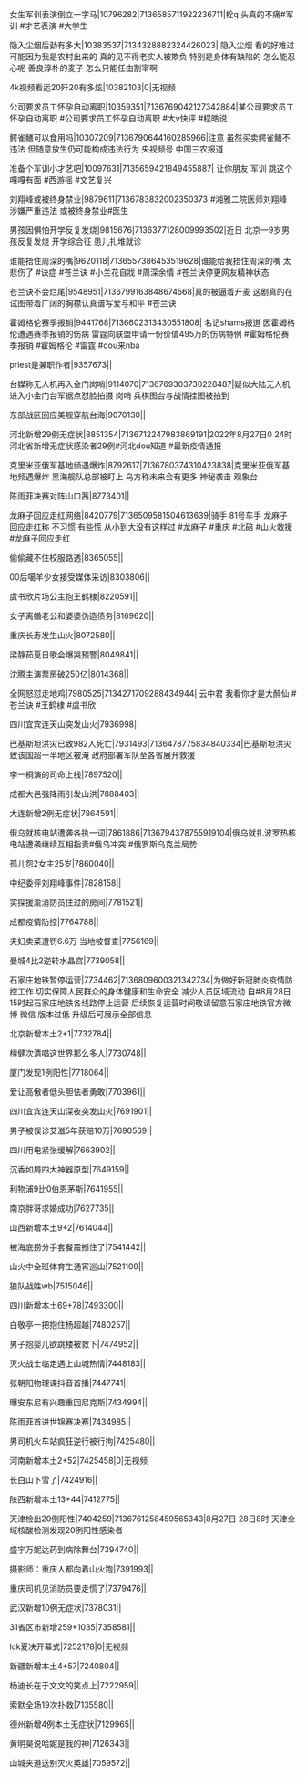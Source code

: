 女生军训表演倒立一字马|10796282|7136585711922236711|栓q 头真的不痛#军训 #才艺表演 #大学生

隐入尘烟后劲有多大|10383537|7134328882324426023| 隐入尘烟 看的好难过 可能因为我是农村出来的 真的见不得老实人被欺负 特别是身体有缺陷的 怎么能忍心呢 善良淳朴的麦子 怎么只能任由割宰啊 

4k视频看运20歼20有多炫|10382103|0|无视频

公司要求员工怀孕自动离职|10359351|7136769042127342884|某公司要求员工怀孕自动离职 #公司要求员工怀孕自动离职 #大v快评 #程皓说 

鳄雀鳝可以食用吗|10307209|7136790644160285966|注意 虽然买卖鳄雀鳝不违法 但随意放生仍可能构成违法行为  央视频号 中国三农报道 

准备个军训小才艺吧|10097631|7135659421849455887| 让你朋友 军训 跳这个嘎嘎有面  #西游摇 #文艺复兴

刘翔峰或被终身禁业|9879611|7136783832002350373|#湘雅二院医师刘翔峰 涉嫌严重违法  或被终身禁业#医生 

男孩因惧怕开学反复发烧|9815676|7136377128009993502|近日 北京一9岁男孩反复发烧   开学综合征 患儿扎堆就诊

谁能捂住周深的嘴|9620118|7136557386453519628|谁能给我捂住周深的嘴 太悲伤了  #诀症  #苍兰诀 #小兰花自戕 #周深余情 #苍兰诀停更网友精神状态

苍兰诀不会烂尾|9548951|7136799163848674568|真的被逼着开麦 这剧真的在试图带着广阔的胸襟认真谱写爱与和平  #苍兰诀

霍姆格伦赛季报销|9441768|7136602313430551808| 名记shams报道 因霍姆格伦遭遇赛季报销的伤病 雷霆向联盟申请一份价值495万的伤病特例 #霍姆格伦赛季报销 #霍姆格伦 #雷霆 #dou来nba

priest是兼职作者|9357673||

台媒称无人机再入金门岗哨|9114070|7136769303730228487|疑似大陆无人机进入小金门台军据点怼脸拍摄  岗哨 兵棋图台与战情挂图被拍到

东部战区回应美舰穿航台海|9070130||

河北新增29例无症状|8851354|7136712247983869191|2022年8月27日0 24时 河北省新增无症状感染者29例#河北dou知道 #最新疫情通报

克里米亚俄军基地频遇爆炸|8792617|7136780374310423838|克里米亚俄军基地频遇爆炸 黑海舰队总部被盯上 乌方称未来会有更多 神秘袭击  观象台 

陈雨菲决赛对阵山口茜|8773401||

龙麻子回应走红网络|8420779|7136509581504613639|骑手 81号车手 龙麻子 回应走红称 不习惯 有些慌 从小到大没有这样过 #龙麻子 #重庆 #北碚 #山火救援 #龙麻子回应走红  

偷偷藏不住校服路透|8365055||

00后噶羊少女接受媒体采访|8303806||

虞书欣片场公主抱王鹤棣|8220591||

女子离婚老公和婆婆伪造债务|8169620||

重庆长寿发生山火|8072580||

梁静茹夏日歌会爆哭预警|8049841||

沈腾主演票房破250亿|8014368||

全网怒怼走地鸡|7980525|7134271709288434944| 云中君 我看你才是大醉仙 #苍兰诀 #王鹤棣 #虞书欣

四川宜宾连天山突发山火|7936998||

巴基斯坦洪灾已致982人死亡|7931493|7136478775834840334|巴基斯坦洪灾致该国超一半地区被淹 政府部署军队至各省展开救援

李一桐演的司命上线|7897520||

成都大邑强降雨引发山洪|7888403||

大连新增2例无症状|7864591||

俄乌就核电站遭袭各执一词|7861886|7136794378755919104|俄乌就扎波罗热核电站遭袭继续互相指责#俄乌冲突 #俄罗斯乌克兰局势

孤儿怨2女主25岁|7860040||

中纪委评刘翔峰事件|7828158||

实探援渝消防员住过的房间|7781521||

成都疫情防控|7764788||

夫妇卖菜遭罚6.6万 当地被督查|7756169||

曼城4比2逆转水晶宫|7739058||

石家庄地铁暂停运营|7734462|7136809600321342734|为做好新冠肺炎疫情防控工作 切实保障人民群众的身体健康和生命安全 减少人员区域流动 自#8月28日15时起石家庄地铁各线路停止运营 后续恢复运营时间敬请留意石家庄地铁官方微博 微信  版本过低 升级后可展示全部信息

北京新增本土2+1|7732784||

檀健次清唱这世界那么多人|7730748||

厦门发现1例阳性|7718064||

爱让高傲者低头胆怯者勇敢|7703961||

四川宜宾连天山深夜突发山火|7691901||

男子被误诊艾滋5年获赔10万|7690569||

四川用电紧张缓解|7663902||

沉香如屑四大神器原型|7649159||

利物浦9比0伯恩茅斯|7641955||

南京胖哥求婚成功|7627735||

山西新增本土9+2|7614044||

被海底捞分手套餐震撼住了|7541442||

山火中全班体育生通宵巡山|7521109||

狼队战胜wb|7515046||

四川新增本土69+78|7493300||

白敬亭一把抱住杨超越|7480257||

男子抱婴儿欲跳楼被救下|7474952||

灭火战士临走遇上山城热情|7448183||

张朝阳物理课抖音首播|7447741||

曝安东尼有兴趣重回尼克斯|7434994||

陈雨菲首进世锦赛决赛|7434985||

男司机火车站疯狂逆行被行拘|7425480||

河南新增本土2+52|7425458|0|无视频

长白山下雪了|7424916||

陕西新增本土13+44|7412775||

天津检出20例阳性|7404259|7136761258459565343|8月27日 28日8时 天津全域核酸检测发现20例阳性感染者

盛宇万妮达药到病除舞台|7394740||

摄影师：重庆人都向着山火跑|7391993||

重庆司机见消防员要走慌了|7379476||

武汉新增10例无症状|7378031||

31省区市新增259+1035|7358581||

lck夏决开幕式|7252178|0|无视频

新疆新增本土4+57|7240804||

杨迪长在于文文的笑点上|7222959||

索默全场19次扑救|7135580||

德州新增4例本土无症状|7129965||

黄明昊说哈妮是我的神|7126343||

山城夹道送别灭火英雄|7059572||

